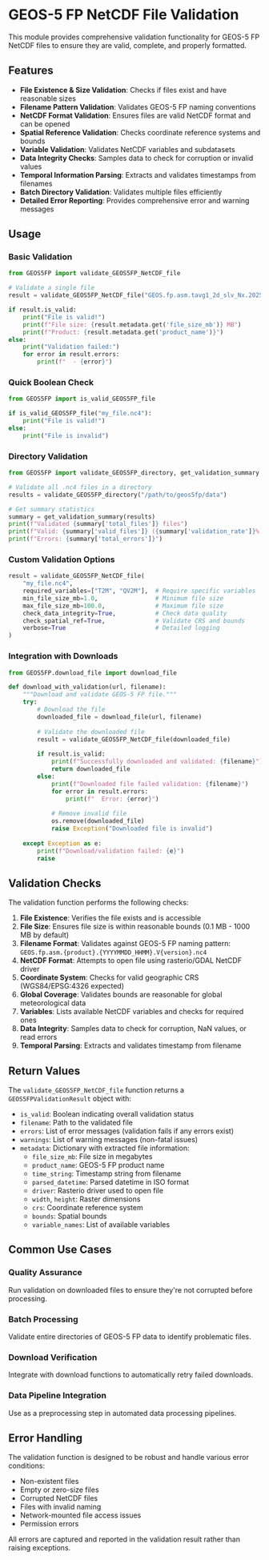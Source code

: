 # GEOS-5 FP NetCDF File Validation

This module provides comprehensive validation functionality for GEOS-5 FP NetCDF files to ensure they are valid, complete, and properly formatted.

## Features

- **File Existence & Size Validation**: Checks if files exist and have reasonable sizes
- **Filename Pattern Validation**: Validates GEOS-5 FP naming conventions
- **NetCDF Format Validation**: Ensures files are valid NetCDF format and can be opened
- **Spatial Reference Validation**: Checks coordinate reference systems and bounds
- **Variable Validation**: Validates NetCDF variables and subdatasets
- **Data Integrity Checks**: Samples data to check for corruption or invalid values
- **Temporal Information Parsing**: Extracts and validates timestamps from filenames
- **Batch Directory Validation**: Validates multiple files efficiently
- **Detailed Error Reporting**: Provides comprehensive error and warning messages

## Usage

### Basic Validation

```python
from GEOS5FP import validate_GEOS5FP_NetCDF_file

# Validate a single file
result = validate_GEOS5FP_NetCDF_file("GEOS.fp.asm.tavg1_2d_slv_Nx.20250214_1200.V01.nc4")

if result.is_valid:
    print("File is valid!")
    print(f"File size: {result.metadata.get('file_size_mb')} MB")
    print(f"Product: {result.metadata.get('product_name')}")
else:
    print("Validation failed:")
    for error in result.errors:
        print(f"  - {error}")
```

### Quick Boolean Check

```python
from GEOS5FP import is_valid_GEOS5FP_file

if is_valid_GEOS5FP_file("my_file.nc4"):
    print("File is valid!")
else:
    print("File is invalid")
```

### Directory Validation

```python
from GEOS5FP import validate_GEOS5FP_directory, get_validation_summary

# Validate all .nc4 files in a directory
results = validate_GEOS5FP_directory("/path/to/geos5fp/data")

# Get summary statistics
summary = get_validation_summary(results)
print(f"Validated {summary['total_files']} files")
print(f"Valid: {summary['valid_files']} ({summary['validation_rate']}%)")
print(f"Errors: {summary['total_errors']}")
```

### Custom Validation Options

```python
result = validate_GEOS5FP_NetCDF_file(
    "my_file.nc4",
    required_variables=["T2M", "QV2M"],  # Require specific variables
    min_file_size_mb=1.0,                # Minimum file size
    max_file_size_mb=100.0,              # Maximum file size  
    check_data_integrity=True,           # Check data quality
    check_spatial_ref=True,              # Validate CRS and bounds
    verbose=True                         # Detailed logging
)
```

### Integration with Downloads

```python
from GEOS5FP.download_file import download_file

def download_with_validation(url, filename):
    """Download and validate GEOS-5 FP file."""
    try:
        # Download the file
        downloaded_file = download_file(url, filename)
        
        # Validate the downloaded file
        result = validate_GEOS5FP_NetCDF_file(downloaded_file)
        
        if result.is_valid:
            print(f"Successfully downloaded and validated: {filename}")
            return downloaded_file
        else:
            print(f"Downloaded file failed validation: {filename}")
            for error in result.errors:
                print(f"  Error: {error}")
            
            # Remove invalid file
            os.remove(downloaded_file)
            raise Exception("Downloaded file is invalid")
            
    except Exception as e:
        print(f"Download/validation failed: {e}")
        raise
```

## Validation Checks

The validation function performs the following checks:

1. **File Existence**: Verifies the file exists and is accessible
2. **File Size**: Ensures file size is within reasonable bounds (0.1 MB - 1000 MB by default)
3. **Filename Format**: Validates against GEOS-5 FP naming pattern: `GEOS.fp.asm.{product}.{YYYYMMDD_HHMM}.V{version}.nc4`
4. **NetCDF Format**: Attempts to open file using rasterio/GDAL NetCDF driver
5. **Coordinate System**: Checks for valid geographic CRS (WGS84/EPSG:4326 expected)
6. **Global Coverage**: Validates bounds are reasonable for global meteorological data
7. **Variables**: Lists available NetCDF variables and checks for required ones
8. **Data Integrity**: Samples data to check for corruption, NaN values, or read errors
9. **Temporal Parsing**: Extracts and validates timestamp from filename

## Return Values

The `validate_GEOS5FP_NetCDF_file` function returns a `GEOS5FPValidationResult` object with:

- `is_valid`: Boolean indicating overall validation status
- `filename`: Path to the validated file
- `errors`: List of error messages (validation fails if any errors exist)
- `warnings`: List of warning messages (non-fatal issues)
- `metadata`: Dictionary with extracted file information:
  - `file_size_mb`: File size in megabytes
  - `product_name`: GEOS-5 FP product name
  - `time_string`: Timestamp string from filename
  - `parsed_datetime`: Parsed datetime in ISO format
  - `driver`: Rasterio driver used to open file
  - `width`, `height`: Raster dimensions
  - `crs`: Coordinate reference system
  - `bounds`: Spatial bounds
  - `variable_names`: List of available variables

## Common Use Cases

### Quality Assurance
Run validation on downloaded files to ensure they're not corrupted before processing.

### Batch Processing
Validate entire directories of GEOS-5 FP data to identify problematic files.

### Download Verification
Integrate with download functions to automatically retry failed downloads.

### Data Pipeline Integration
Use as a preprocessing step in automated data processing pipelines.

## Error Handling

The validation function is designed to be robust and handle various error conditions:

- Non-existent files
- Empty or zero-size files  
- Corrupted NetCDF files
- Files with invalid naming
- Network-mounted file access issues
- Permission errors

All errors are captured and reported in the validation result rather than raising exceptions.
